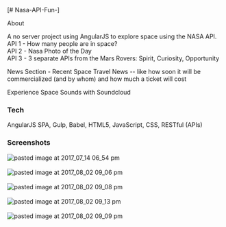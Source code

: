 [# Nasa-API-Fun-]

About

A no server project using AngularJS to explore space using the NASA API. </br>
API 1 - How many people are in space?</br>
API 2 - Nasa Photo of the Day  </br>
API 3 - 3 separate APIs from the Mars Rovers: Spirit, Curiosity, Opportunity</br>

News Section - Recent Space Travel News -- like how soon it will be commercialized (and by whom) and how much a ticket will cost </br>

Experience Space Sounds with Soundcloud </br>

### Tech</br>
AngularJS SPA, Gulp, Babel, HTML5, JavaScript, CSS, RESTful (APIs)</br>

### Screenshots </br>
![pasted image at 2017_07_14 06_54 pm](https://user-images.githubusercontent.com/25558342/28903534-a225e692-77c2-11e7-8944-61ce6e034281.png) </br> </br>
![pasted image at 2017_08_02 09_06 pm](https://user-images.githubusercontent.com/25558342/28904352-a026f6c4-77c7-11e7-95ce-214699b02f9e.png) </br> </br>
![pasted image at 2017_08_02 09_08 pm](https://user-images.githubusercontent.com/25558342/28904353-a1c9b3a4-77c7-11e7-835e-a1203bbfbac5.png) </br> </br>
![pasted image at 2017_08_02 09_13 pm](https://user-images.githubusercontent.com/25558342/28904359-a51b7e02-77c7-11e7-9a2d-9802eaec35f5.png) </br> </br>
![pasted image at 2017_08_02 09_09 pm](https://user-images.githubusercontent.com/25558342/28904361-a6915504-77c7-11e7-8150-b50038b72817.png)

